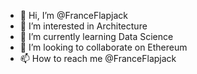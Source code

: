 - 👋 Hi, I’m @FranceFlapjack
- 👀 I’m interested in Architecture
- 🌱 I’m currently learning Data Science
- 💞️ I’m looking to collaborate on Ethereum
- 📫 How to reach me @FranceFlapjack

<!---
FranceFlapjack/FranceFlapjack is a ✨ special ✨ repository because its `README.md` (this file) appears on your GitHub profile.
You can click the Preview link to take a look at your changes.
--->
